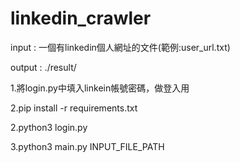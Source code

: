# linkedin_crawler
input : 一個有linkedin個人網址的文件(範例:user_url.txt)

output : ./result/

1.將login.py中填入linkein帳號密碼，做登入用

2.pip install -r requirements.txt

2.python3 login.py

3.python3 main.py INPUT_FILE_PATH
